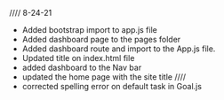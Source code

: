 //// 8-24-21
* Added bootstrap import to app.js file
* Added dashboard page to the pages folder
* Added dashboard route and import to the App.js file. 
* Updated title on index.html file
* added dashboard to the Nav bar
* updated the home page with the site title
////
* corrected spelling error on default task in Goal.js
